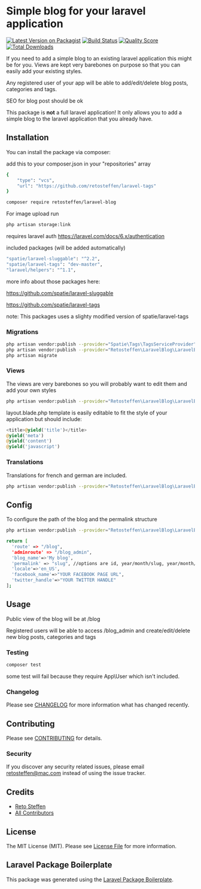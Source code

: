 # Simple blog for your laravel application

[![Latest Version on Packagist](https://img.shields.io/packagist/v/retosteffen/laravel-blog.svg?style=flat-square)](https://packagist.org/packages/retosteffen/laravel-blog)
[![Build Status](https://img.shields.io/travis/retosteffen/laravel-blog/master.svg?style=flat-square)](https://travis-ci.org/retosteffen/laravel-blog)
[![Quality Score](https://img.shields.io/scrutinizer/g/retosteffen/laravel-blog.svg?style=flat-square)](https://scrutinizer-ci.com/g/retosteffen/laravel-blog)
[![Total Downloads](https://img.shields.io/packagist/dt/retosteffen/laravel-blog.svg?style=flat-square)](https://packagist.org/packages/retosteffen/laravel-blog)

If you need to add a simple blog to an existing laravel application this might be for you. Views are kept very barebones on purpose so that you can easily add your existing styles.

Any registered user of your app will be able to add/edit/delete blog posts, categories and tags.

SEO for blog post should be ok

This package is **not** a full laravel application! It only allows you to add a simple blog to the laravel application that you already have.

## Installation

You can install the package via composer:

add this to your composer.json in your "repositories" array
```bash
{
    "type": "vcs",
    "url": "https://github.com/retosteffen/laravel-tags"
}
```

```bash
composer require retosteffen/laravel-blog
```

For image upload run
```bash
php artisan storage:link
```


requires laravel auth
https://laravel.com/docs/6.x/authentication


included packages (will be added automatically)
```bash
"spatie/laravel-sluggable": "^2.2",
"spatie/laravel-tags": "dev-master",
"laravel/helpers": "^1.1",
```
more info about those packages here:

https://github.com/spatie/laravel-sluggable

https://github.com/spatie/laravel-tags

note: This packages uses a slighty modified version of spatie/laravel-tags


### Migrations
```bash
php artisan vendor:publish --provider="Spatie\Tags\TagsServiceProvider" --tag="migrations"
php artisan vendor:publish --provider="Retosteffen\LaravelBlog\LaravelBlogServiceProvider" --tag="laravel-blog:migrations"
php artisan migrate
```


### Views
The views are very barebones so you will probably want to edit them and add your own styles
```bash
php artisan vendor:publish --provider="Retosteffen\LaravelBlog\LaravelBlogServiceProvider" --tag="laravel-blog:views"
```
layout.blade.php template is easily editable to fit the style of your application but should include:
``` php
<title>@yield('title')</title>
@yield('meta')
@yield('content')
@yield('javascript')
```

### Translations
Translations for french and german are included.

```bash
php artisan vendor:publish --provider="Retosteffen\LaravelBlog\LaravelBlogServiceProvider" --tag="laravel-blog:lang"
```





## Config
To configure the path of the blog and the permalink structure
```bash
php artisan vendor:publish --provider="Retosteffen\LaravelBlog\LaravelBlogServiceProvider" --tag="laravel-blog:config"
```

```bash
return [
  'route' => "/blog",
  'adminroute' => "/blog_admin",
  'blog_name'=>'My blog',
  'permalink' => "slug", //options are id, year/month/slug, year/month/day/slug, slug
  'locale'=>'en_US',
  'facebook_name'=>"YOUR FACEBOOK PAGE URL",
  'twitter_handle'=>"YOUR TWITTER HANDLE"
];
```


## Usage

Public view of the blog will be at /blog

Registered users will be able to access /blog_admin and create/edit/delete new blog posts, categories and tags





### Testing

``` bash
composer test
```
some test will fail because they require App\User which isn't included.

### Changelog

Please see [CHANGELOG](CHANGELOG.md) for more information what has changed recently.

## Contributing

Please see [CONTRIBUTING](CONTRIBUTING.md) for details.

### Security

If you discover any security related issues, please email retosteffen@mac.com instead of using the issue tracker.

## Credits

- [Reto Steffen](https://github.com/retosteffen)
- [All Contributors](../../contributors)

## License

The MIT License (MIT). Please see [License File](LICENSE.md) for more information.

## Laravel Package Boilerplate

This package was generated using the [Laravel Package Boilerplate](https://laravelpackageboilerplate.com).
